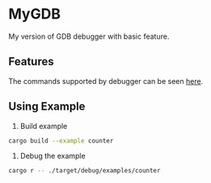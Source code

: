 # MyGDB

My version of GDB debugger with basic feature.

## Features

The commands supported by debugger can be seen [here](./src/debugger/debug_command.rs).

## Using Example

1. Build example

```bash
cargo build --example counter
```

1. Debug the example

```bash
cargo r -- ./target/debug/examples/counter
```
